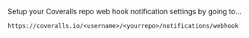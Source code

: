 Setup your Coveralls repo web hook notification settings by going to...
```
https://coveralls.io/<username>/<yourrepo>/notifications/webhook
```
